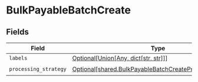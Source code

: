 # BulkPayableBatchCreate


## Fields

| Field                                                                                                                            | Type                                                                                                                             | Required                                                                                                                         | Description                                                                                                                      |
| -------------------------------------------------------------------------------------------------------------------------------- | -------------------------------------------------------------------------------------------------------------------------------- | -------------------------------------------------------------------------------------------------------------------------------- | -------------------------------------------------------------------------------------------------------------------------------- |
| `labels`                                                                                                                         | [Optional[Union[Any, dict[str, str]]]](undefined/models/shared/bulkpayablebatchcreatelabels.md)                                  | :heavy_minus_sign:                                                                                                               | N/A                                                                                                                              |
| `processing_strategy`                                                                                                            | [Optional[shared.BulkPayableBatchCreateProcessingStrategy]](undefined/models/shared/bulkpayablebatchcreateprocessingstrategy.md) | :heavy_check_mark:                                                                                                               | N/A                                                                                                                              |